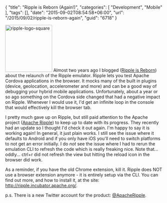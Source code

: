 {
	"title": "Ripple is Reborn (Again!)",
	"categories": [
		"Development",
		"Mobile"
	],
	"tags": [],
	"date": "2015-09-02T08:54:58+06:00",
	"url": "/2015/09/02/ripple-is-reborn-again",
	"guid": "6718"
}

<img src="http://static.raymondcamden.com/images/wp-content/uploads/2015/09/ripple-logo-square.png" alt="ripple-logo-square" width="150" height="150" class="alignleft size-full wp-image-6719" />  Almost two years ago I blogged (<a href="http://www.raymondcamden.com/2013/11/05/Ripple-is-Reborn">Ripple is Reborn</a>) about the relaunch of the Ripple emulator. Ripple lets you test Apache Cordova applications in the browser. It mocks many of the built in plugins (device, geolocation, accelerometer and more) and can be a good way of debugging your hybrid mobile applications. Unfortunately, about a year or so ago something on the Cordova side changed that had a negative impact on Ripple. Whenever I would use it, I'd get an infinite loop in the console that would effectively kill the browser tab. 

<!--more-->

I pretty much gave up on Ripple, but still paid attention to the Apache project (<a href="http://ripple.incubator.apache.org/">Apache Ripple</a>) to keep up to date with its progress. They recently had an update so I thought I'd check it out again. I'm happy to say it is working again! In general, it just plain works. I still see the issue where it defaults to Android and if you only have iOS you'll need to switch platforms to not get an error initially. I do <i>not</i> see the issue where I had to rerun the emulation CLI to refresh the code which is really freaking nice. Note that... oddly... ctrl+r did not refresh the view but hitting the reload icon in the browser did work. 

As a reminder, if you have the old Chrome extension, kill it. Ripple does NOT use a browser extension anymore - it is entirely setup via the CLI. You can find out more, and how to install it, at the site: <a href="http://ripple.incubator.apache.org/">http://ripple.incubator.apache.org/</a>.

p.s. There is a new Twitter account for the product: <a href="https://twitter.com/apacheripple">@ApacheRipple</a>.
